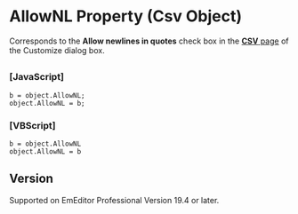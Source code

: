 # AllowNL Property (Csv Object)

Corresponds to the **Allow newlines in quotes** check box in the [**CSV** page](../../dlg/customize/csv/index) of the Customize dialog box.

## 

### \[JavaScript\]

```
b = object.AllowNL;
object.AllowNL = b;
```

### \[VBScript\]

```
b = object.AllowNL
object.AllowNL = b
```

## Version

Supported on EmEditor Professional Version 19.4 or later.
